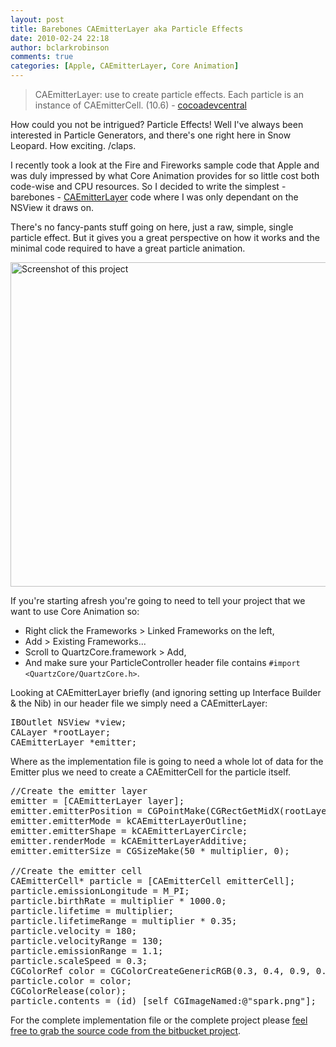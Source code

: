 ```yaml
---
layout: post
title: Barebones CAEmitterLayer aka Particle Effects
date: 2010-02-24 22:18
author: bclarkrobinson
comments: true
categories: [Apple, CAEmitterLayer, Core Animation]
---
```

<blockquote>CAEmitterLayer: use to create particle effects. Each particle is an instance of CAEmitterCell. (10.6) - <a href="http://twitter.com/cocoadevcentral/status/3607680055">cocoadevcentral</a></blockquote>

How could you not be intrigued? Particle Effects! Well I've always been interested in Particle Generators, and there's one right here in Snow Leopard. How exciting. /claps.

I recently took a look at the Fire and Fireworks sample code that Apple and was duly impressed by what Core Animation provides for so little cost both code-wise and CPU resources. So I decided to write the simplest - barebones - <a href="http://developer.apple.com/mac/library/documentation/GraphicsImaging/Reference/CAEmitterLayer_class/Reference/Reference.html">CAEmitterLayer</a> code where I was only dependant on the NSView it draws on.

There's no fancy-pants stuff going on here, just a raw, simple, single particle effect. But it gives you a great perspective on how it works and the minimal code required to have a great particle animation.

<a href="/wp-content/uploads/2010/02/particle_01_01.png"><img src="/wp-content/uploads/2010/02/particle_01_01.png" alt="Screenshot of this project" title="particle_01_01" width="531" height="519" class="alignnone size-full wp-image-362" /></a>

If you're starting afresh you're going to need to tell your project that we want to use Core Animation so:

<ul>
        <li>Right click the Frameworks > Linked Frameworks on the left,</li>
	<li>Add > Existing Frameworks...</li>
	<li>Scroll to QuartzCore.framework > Add,</li>
	<li>And make sure your ParticleController header file contains <code>#import &lt;QuartzCore/QuartzCore.h&gt;</code>.</li>
</ul>

Looking at CAEmitterLayer briefly (and ignoring setting up Interface Builder & the Nib) in our header file we simply need a CAEmitterLayer:

<pre lang="objc" colla="+">
IBOutlet NSView *view;
CALayer *rootLayer;
CAEmitterLayer *emitter;
</pre>

Where as the implementation file is going to need a whole lot of data for the Emitter plus we need to create a CAEmitterCell for the particle itself.

<pre lang="objc" colla="+">
//Create the emitter layer
emitter = [CAEmitterLayer layer];
emitter.emitterPosition = CGPointMake(CGRectGetMidX(rootLayer.bounds), CGRectGetMidY(rootLayer.bounds));
emitter.emitterMode = kCAEmitterLayerOutline;
emitter.emitterShape = kCAEmitterLayerCircle;
emitter.renderMode = kCAEmitterLayerAdditive;
emitter.emitterSize = CGSizeMake(50 * multiplier, 0);
	
//Create the emitter cell
CAEmitterCell* particle = [CAEmitterCell emitterCell];
particle.emissionLongitude = M_PI;
particle.birthRate = multiplier * 1000.0;
particle.lifetime = multiplier;
particle.lifetimeRange = multiplier * 0.35;
particle.velocity = 180;
particle.velocityRange = 130;
particle.emissionRange = 1.1;
particle.scaleSpeed = 0.3;
CGColorRef color = CGColorCreateGenericRGB(0.3, 0.4, 0.9, 0.10);
particle.color = color;
CGColorRelease(color);
particle.contents = (id) [self CGImageNamed:@"spark.png"];
</pre>

For the complete implementation file or the complete project please <a href="http://bitbucket.org/Mozketo/barebones-ca-particles-01">feel free to grab the source code from the bitbucket project</a>.
